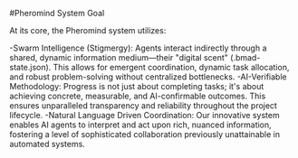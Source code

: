 #Pheromind System Goal

At its core, the Pheromind system utilizes:

-Swarm Intelligence (Stigmergy): Agents interact indirectly through a shared, dynamic information medium—their "digital scent" (.bmad-state.json). This allows for emergent coordination, dynamic task allocation, and robust problem-solving without centralized bottlenecks.
-AI-Verifiable Methodology: Progress is not just about completing tasks; it's about achieving concrete, measurable, and AI-confirmable outcomes. This ensures unparalleled transparency and reliability throughout the project lifecycle.
-Natural Language Driven Coordination: Our innovative system enables AI agents to interpret and act upon rich, nuanced information, fostering a level of sophisticated collaboration previously unattainable in automated systems.
